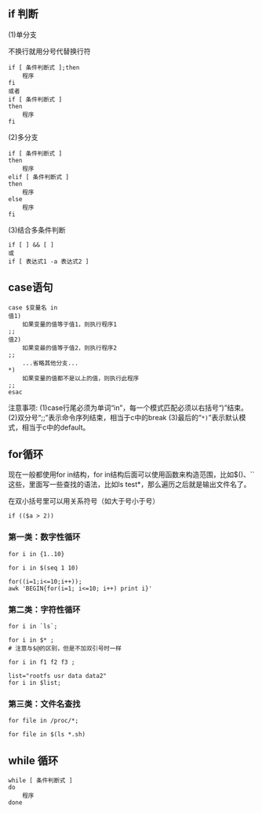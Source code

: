 ## if 判断

(1)单分支

不换行就用分号代替换行符

```shell
if [ 条件判断式 ];then
	程序
fi
或者
if [ 条件判断式 ]
then
	程序
fi
```

(2)多分支

```shell
if [ 条件判断式 ]
then
	程序
elif [ 条件判断式 ]
then
	程序
else
	程序
fi
```

(3)结合多条件判断

```shell
if [ ] && [ ]
或
if [ 表达式1 -a 表达式2 ]
```

## case语句

```shell
case $变量名 in
值1)
	如果变量的值等于值1，则执行程序1
;;
值2)
	如果变最的值等于值2，则执行程序2
;;
	...省略其他分支...
*)
	如果变量的值都不是以上的值，则执行此程序
;;
esac
```

注意事项:
(1)case行尾必须为单词“in”，每一个模式匹配必须以右括号“)”结束。
(2)双分号“;;”表示命令序列结束，相当于c中的break
(3)最后的“`*)`”表示默认模式，相当于c中的default。

## for循环

现在一般都使用for in结构，for in结构后面可以使用函数来构造范围，比如$()、\`\`这些，里面写一些查找的语法，比如ls test\*，那么遍历之后就是输出文件名了。

在双小括号里可以用关系符号（如大于号小于号）

```shell
if (($a > 2))
```

### 第一类：数字性循环

```shell
for i in {1..10} 

for i in $(seq 1 10) 

for((i=1;i<=10;i++));  
awk 'BEGIN{for(i=1; i<=10; i++) print i}'  
```

### 第二类：字符性循环

```shell
for i in `ls`;  

for i in $* ;
# 注意与$@的区别，但是不加双引号时一样

for i in f1 f2 f3 ;  

list="rootfs usr data data2"  
for i in $list;  
```

### 第三类：文件名查找

```shell
for file in /proc/*;  

for file in $(ls *.sh)
```

## while 循环

```shell
while [ 条件判断式 ]
do
	程序
done
```

